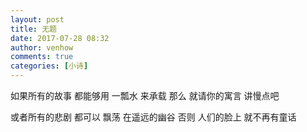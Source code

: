 ```yaml
---
layout: post
title: 无题
date: 2017-07-28 08:32
author: venhow
comments: true
categories: [小诗]
---
```

如果所有的故事
都能够用
一瓢水
来承载
那么
就请你的寓言
讲慢点吧

或者所有的悲剧
都可以
飘荡
在遥远的幽谷
否则
人们的脸上
就不再有童话
